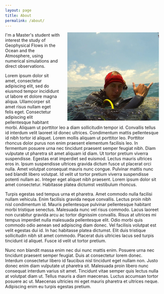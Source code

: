 ```yaml
---
layout: page
title: About
permalink: /about/
---
```


<img src="/assets/lobos.JPG" width="300" style="float: right; margin-left: 25px;"/>

I'm a Master's student with interest the study of Geophysical Flows in the Ocean and the Atmosphere, using numerical simulations and direct observations.

Lorem ipsum dolor sit amet, consectetur adipiscing elit, sed do eiusmod tempor incididunt ut labore et dolore magna aliqua. Ullamcorper sit amet risus nullam eget felis eget. Consectetur adipiscing elit pellentesque habitant morbi. Aliquam ut porttitor leo a diam sollicitudin tempor id. Convallis tellus id interdum velit laoreet id donec ultrices. Condimentum mattis pellentesque id nibh tortor id aliquet. Lorem mollis aliquam ut porttitor leo. Porttitor rhoncus dolor purus non enim praesent elementum facilisis leo. In fermentum posuere urna nec tincidunt praesent semper feugiat nibh. Diam vulputate ut pharetra sit amet aliquam id diam. Ut tortor pretium viverra suspendisse. Egestas erat imperdiet sed euismod. Lectus mauris ultrices eros in. Ipsum suspendisse ultrices gravida dictum fusce ut placerat orci nulla. Amet volutpat consequat mauris nunc congue. Pulvinar mattis nunc sed blandit libero volutpat. Id velit ut tortor pretium viverra suspendisse potenti nullam ac. Integer eget aliquet nibh praesent. Lorem ipsum dolor sit amet consectetur. Habitasse platea dictumst vestibulum rhoncus.

Turpis egestas sed tempus urna et pharetra. Amet commodo nulla facilisi nullam vehicula. Enim facilisis gravida neque convallis. Lectus proin nibh nisl condimentum id. Mauris pellentesque pulvinar pellentesque habitant morbi tristique senectus. Malesuada nunc vel risus commodo. Lacus laoreet non curabitur gravida arcu ac tortor dignissim convallis. Risus at ultrices mi tempus imperdiet nulla malesuada pellentesque elit. Odio morbi quis commodo odio aenean sed adipiscing diam donec. Vel facilisis volutpat est velit egestas dui id. In hac habitasse platea dictumst. Elit duis tristique sollicitudin nibh sit amet commodo. Placerat duis ultricies lacus sed turpis tincidunt id aliquet. Fusce id velit ut tortor pretium.

Nunc non blandit massa enim nec dui nunc mattis enim. Posuere urna nec tincidunt praesent semper feugiat. Duis at consectetur lorem donec. Interdum consectetur libero id faucibus nisl tincidunt eget nullam non. Justo donec enim diam vulputate ut pharetra sit. Malesuada proin libero nunc consequat interdum varius sit amet. Tincidunt vitae semper quis lectus nulla at volutpat diam ut. Tellus mauris a diam maecenas. Luctus accumsan tortor posuere ac ut. Maecenas ultricies mi eget mauris pharetra et ultrices neque. Adipiscing enim eu turpis egestas pretium.
